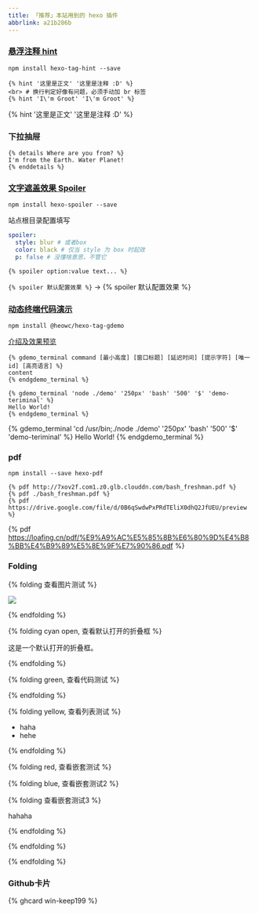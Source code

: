 ```yaml
---
title: 「推荐」本站用到的 hexo 插件
abbrlink: a21b286b
---
```


### [悬浮注释 hint](https://github.com/etigerstudio/hexo-tag-hint)

`npm install hexo-tag-hint --save`

```
{% hint '这里是正文' '这里是注释 :D' %}
<br> # 换行判定好像有问题，必须手动加 br 标签
{% hint 'I\'m Groot' 'I\'m Groot' %}
```

{% hint '这里是正文' '这里是注释 :D' %}

### 下拉抽屉

```
{% details Where are you from? %}
I'm from the Earth. Water Planet!
{% enddetails %}
```



<!-- more -->

### [文字遮盖效果 Spoiler](https://github.com/unnamed42/hexo-spoiler)

`npm install hexo-spoiler --save`

站点根目录配置填写

```yaml
spoiler:
  style: blur # 或者box
  color: black # 仅当 style 为 box 时起效
  p: false # 没懂啥意思，不管它
```

`{% spoiler option:value text... %}`

`{% spoiler 默认配置效果 %}` → {% spoiler 默认配置效果 %}

### [动态终端代码演示](https://github.com/heowc/hexo-tag-gdemo)

`npm install @heowc/hexo-tag-gdemo`

[介绍及效果预览](https://heowc.dev/2018/11/14/introduction-hexo-tag-gdemo/)

```
{% gdemo_terminal command [最小高度] [窗口标题] [延迟时间] [提示字符] [唯一id] [高亮语言] %}
content
{% endgdemo_terminal %}
```

```
{% gdemo_terminal 'node ./demo' '250px' 'bash' '500' '$' 'demo-teriminal' %}
Hello World!
{% endgdemo_terminal %}
```

{% gdemo_terminal 'cd /usr/bin;./node ./demo' '250px' 'bash' '500' '$' 'demo-teriminal' %}
Hello World!
{% endgdemo_terminal %}

### pdf

`npm install --save hexo-pdf`

```
{% pdf http://7xov2f.com1.z0.glb.clouddn.com/bash_freshman.pdf %}
{% pdf ./bash_freshman.pdf %}
{% pdf https://drive.google.com/file/d/0B6qSwdwPxPRdTEliX0dhQ2JfUEU/preview %}
```

{% pdf https://loafing.cn/pdf/%E9%A9%AC%E5%85%8B%E6%80%9D%E4%B8%BB%E4%B9%89%E5%8E%9F%E7%90%86.pdf %}

### Folding

{% folding 查看图片测试 %}

![](https://cdn.jsdelivr.net/gh/XuxuGood/cdn@master/blogImages/resume/resumeBg.jpg)

{% endfolding %}

{% folding cyan open, 查看默认打开的折叠框 %}

这是一个默认打开的折叠框。

{% endfolding %}

{% folding green, 查看代码测试 %}

{% endfolding %}

{% folding yellow, 查看列表测试 %}

- haha
- hehe

{% endfolding %}

{% folding red, 查看嵌套测试 %}

{% folding blue, 查看嵌套测试2 %}

{% folding 查看嵌套测试3 %}

hahaha

{% endfolding %}

{% endfolding %}

{% endfolding %}

### Github卡片

{% ghcard win-keep199 %}